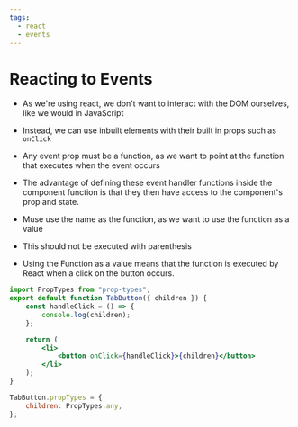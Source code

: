 ```yaml
---
tags:
  - react
  - events
---
```

# Reacting to Events

* As we're using react, we don't want to interact with the DOM ourselves, like we would in JavaScript
* Instead, we can use inbuilt elements with their built in props such as `onClick`

* Any event prop must be a function, as we want to point at the function that executes when the event occurs

* The advantage of defining these event handler functions inside the component function is that they then have access to the component's prop and state.

* Muse use the name as the function, as we want to use the function as a value
* This should not be executed with parenthesis
* Using the Function as a value means that the function is executed by React when a click on the button occurs.

```jsx
import PropTypes from "prop-types";
export default function TabButton({ children }) {
	const handleClick = () => {
		console.log(children);
	};

	return (
		<li>
			<button onClick={handleClick}>{children}</button>
		</li>
	);
}

TabButton.propTypes = {
	children: PropTypes.any,
};

```

